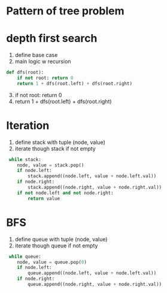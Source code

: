 # Pattern of tree problem

# depth first search 
1. define base case
2. main logic w recursion 
```python
def dfs(root):
    if not root: return 0 
    return 1 + dfs(root.left) + dfs(root.right)
``` 
3. if not root: return 0 
4. return 1 + dfs(root.left) + dfs(root.right)  

# Iteration 
1. define stack with tuple (node, value)
2. iterate though stack if not empty 
```python
 while stack:                     
    node, value = stack.pop()
    if node.left:
        stack.append((node.left, value + node.left.val))
    if node.right:
        stack.append((node.right, value + node.right.val))
    if not node.left and not node.right:
        return value
 ```

# BFS 
1. define queue with tuple (node, value)
2. iterate though queue if not empty 
```python
 while queue:
    node, value = queue.pop(0)
    if node.left:
        queue.append((node.left, value + node.left.val))
    if node.right:
        queue.append((node.right, value + node.right.val))
```